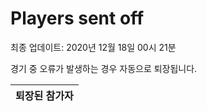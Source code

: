 # Players sent off
최종 업데이트: 2020년 12월 18일 00시 21분


경기 중 오류가 발생하는 경우 자동으로 퇴장됩니다.


| 퇴장된 참가자 |
|:---:|
